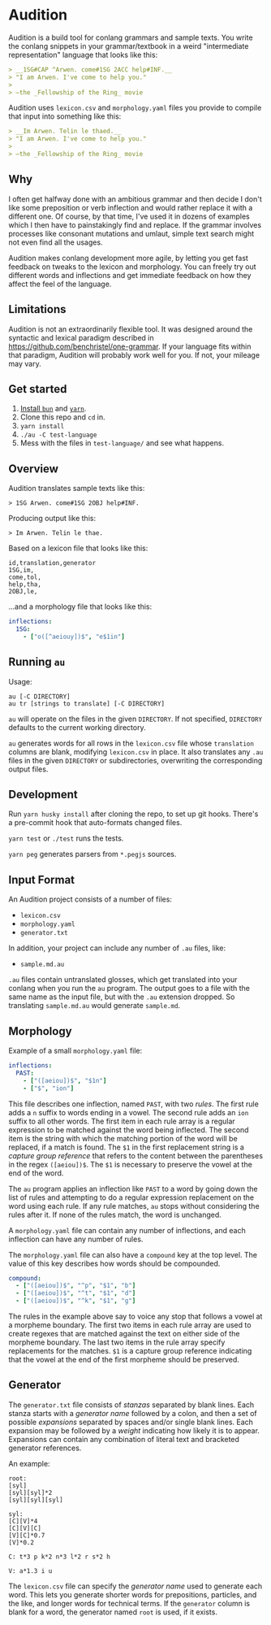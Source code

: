 # Audition

Audition is a build tool for conlang grammars and sample texts. You write the conlang snippets in your grammar/textbook in a weird "intermediate representation" language that looks like this:

```markdown
> __1SG#CAP ^Arwen. come#1SG 2ACC help#INF.__
> "I am Arwen. I've come to help you."
>
> —the _Fellowship of the Ring_ movie
```

Audition uses `lexicon.csv` and `morphology.yaml` files you provide to compile that input into something like this:

```markdown
> __Im Arwen. Telin le thaed.__
> "I am Arwen. I've come to help you."
>
> —the _Fellowship of the Ring_ movie
```

## Why

I often get halfway done with an ambitious grammar and then decide I don't like some preposition or verb inflection and would rather replace it with a different one. Of course, by that time, I've used it in dozens of examples which I then have to painstakingly find and replace. If the grammar involves processes like consonant mutations and umlaut, simple text search might not even find all the usages.

Audition makes conlang development more agile, by letting you get fast feedback on tweaks to the lexicon and morphology. You can freely try out different words and inflections and get immediate feedback on how they affect the feel of the language.

## Limitations

Audition is not an extraordinarily flexible tool. It was designed around the syntactic and lexical paradigm described in https://github.com/benchristel/one-grammar. If your language fits within that paradigm, Audition will probably work well for you. If not, your mileage may vary.

## Get started

1. [Install `bun`](https://bun.sh/) and [`yarn`](https://yarnpkg.com/getting-started/install).
2. Clone this repo and `cd` in.
3. `yarn install`
4. `./au -C test-language`
5. Mess with the files in `test-language/` and see what happens.

## Overview

Audition translates sample texts like this:

```
> 1SG Arwen. come#1SG 2OBJ help#INF.
```

Producing output like this:

```
> Im Arwen. Telin le thae.
```

Based on a lexicon file that looks like this:

```csv
id,translation,generator
1SG,im,
come,tol,
help,tha,
2OBJ,le,
```

...and a morphology file that looks like this:

```yaml
inflections:
  1SG:
    - ["o([^aeiouy])$", "e$1in"]
```

## Running `au`

Usage:

```
au [-C DIRECTORY]
au tr [strings to translate] [-C DIRECTORY]
```

`au` will operate on the files in the given `DIRECTORY`.
If not specified, `DIRECTORY` defaults to the current working directory.

`au` generates words for all rows in the `lexicon.csv` file whose `translation` columns
are blank, modifying `lexicon.csv` in place. It also translates any `.au` files in
the given `DIRECTORY` or subdirectories, overwriting the corresponding output files.

## Development

Run `yarn husky install` after cloning the repo, to set up git hooks. There's a pre-commit
hook that auto-formats changed files.

`yarn test` or `./test` runs the tests.

`yarn peg` generates parsers from `*.pegjs` sources.

## Input Format

An Audition project consists of a number of files:

- `lexicon.csv`
- `morphology.yaml`
- `generator.txt`

In addition, your project can include any number of `.au` files, like:

- `sample.md.au`

`.au` files contain untranslated glosses, which get translated into your conlang
when you run the `au` program. The output goes to a file with the
same name as the input file, but with the `.au` extension dropped. So translating
`sample.md.au` would generate `sample.md`.

## Morphology

Example of a small `morphology.yaml` file:

```yaml
inflections:
  PAST:
    - ["([aeiou])$", "$1n"]
    - ["$", "ion"]
```

This file describes one inflection, named `PAST`, with two _rules_. The first
rule adds a `n` suffix to words ending in a vowel. The second rule adds an `ion`
suffix to all other words. The first item in each rule array is a
regular expression to be matched against the word being inflected. The second
item is the string with which the matching portion of the word will be replaced,
if a match is found. The `$1` in the first replacement string is a _capture group reference_ that refers to the content between the parentheses in the regex `([aeiou])$`. The `$1` is necessary to preserve the vowel at the end of the word.

The `au` program applies an inflection like `PAST` to a word by going down the
list of rules and attempting to do a regular expression replacement on the word
using each rule. If any rule matches, `au` stops without considering the rules
after it. If none of the rules match, the word is unchanged.

A `morphology.yaml` file can contain any number of inflections, and each inflection
can have any number of rules.

The `morphology.yaml` file can also have a `compound` key at the top level. The
value of this key describes how words should be compounded.

```yaml
compound:
  - ["([aeiou])$", "^p", "$1", "b"]
  - ["([aeiou])$", "^t", "$1", "d"]
  - ["([aeiou])$", "^k", "$1", "g"]
```

The rules in the example above say to voice any stop that follows a vowel at a
morpheme boundary. The first two items in each rule array are used to
create regexes that are matched against the text on either side of the morpheme
boundary. The last two items in the rule array specify replacements for the matches.
`$1` is a capture group reference indicating that the vowel at the end of the
first morpheme should be preserved.

## Generator

The `generator.txt` file consists of _stanzas_ separated by blank lines. Each stanza
starts with a _generator name_ followed by a colon, and then a set of possible _expansions_
separated by spaces and/or single blank lines. Each expansion may be followed by a _weight_ indicating how
likely it is to appear. Expansions can contain any combination of literal text and
bracketed generator references.

An example:

```
root:
[syl]
[syl][syl]*2
[syl][syl][syl]

syl:
[C][V]*4
[C][V][C]
[V][C]*0.7
[V]*0.2

C: t*3 p k*2 n*3 l*2 r s*2 h

V: a*1.3 i u
```

The `lexicon.csv` file can specify the _generator name_ used to generate each word.
This lets you generate shorter words for prepositions, particles, and the like, and
longer words for technical terms.
If the `generator` column is blank for a word, the generator named `root` is used,
if it exists.

